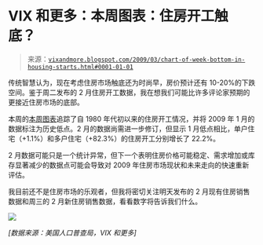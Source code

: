 <!--yml

category: 未分类

date: 2024-05-18 17:54:36

-->

# VIX 和更多：本周图表：住房开工触底？

> 来源：[`vixandmore.blogspot.com/2009/03/chart-of-week-bottom-in-housing-starts.html#0001-01-01`](http://vixandmore.blogspot.com/2009/03/chart-of-week-bottom-in-housing-starts.html#0001-01-01)

传统智慧认为，现在考虑住房市场触底还为时尚早，房价预计还有 10-20%的下跌空间。鉴于周二发布的 2 月住房开工数据，我在想我们可能比许多评论家预期的更接近住房市场的底部。

本周的[本周图表](http://vixandmore.blogspot.com/search/label/chart%20of%20the%20week)追踪了自 1980 年代初以来的住房开工情况，并将 2009 年 1 月的数据标注为历史低点。2 月的数据尚需进一步修订，但显示 1 月低点相比，单户住宅（+1.1%）和多户住宅（+82.3%）的住房开工分别增长了 22.2%。

2 月数据可能只是一个统计异常，但下一个表明住房价格可能稳定、需求增加或库存显著减少的数据点可能会导致对 2009 年住房市场现状和未来走向的快速重新评估。

我目前还不是住房市场的乐观者，但我将密切关注明天发布的 2 月现有住房销售数据和周三的 2 月新住房销售数据，看看数字将告诉我们什么。

![](http://i104.photobucket.com/albums/m163/bl82/Housingstarts032209.gif)

*[数据来源：美国人口普查局，VIX 和更多]*
